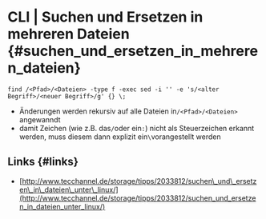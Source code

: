 # CLI \| Suchen und Ersetzen in mehreren Dateien {#suchen_und_ersetzen_in_mehreren_dateien}

```
find /<Pfad>/<Dateien> -type f -exec sed -i '' -e 's/<alter Begriff>/<neuer Begriff>/g' {} \;
```

* Änderungen werden rekursiv auf alle Dateien in`/<Pfad>/<Dateien>` angewanndt
* damit Zeichen \(wie z.B. das`/`oder ein`:`\) nicht als Steuerzeichen erkannt werden, muss diesem dann explizit ein`\`vorangestellt werden

## Links {#links}

* [http://www.tecchannel.de/storage/tipps/2033812/suchen\_und\_ersetzen\_in\_dateien\_unter\_linux/](http://www.tecchannel.de/storage/tipps/2033812/suchen_und_ersetzen_in_dateien_unter_linux/)




